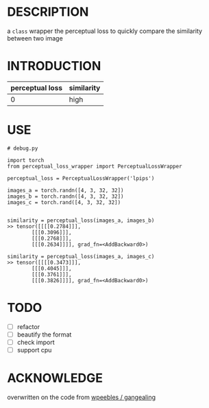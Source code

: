 
# DESCRIPTION

a `class` wrapper the perceptual loss to quickly compare the similarity between two image 

# INTRODUCTION

| perceptual loss | similarity |
|-----------------|------------|
| 0               | high       |


# USE

~~~
# debug.py

import torch
from perceptual_loss_wrapper import PerceptualLossWrapper

perceptual_loss = PerceptualLossWrapper('lpips')

images_a = torch.randn([4, 3, 32, 32])
images_b = torch.randn([4, 3, 32, 32])
images_c = torch.rand([4, 3, 32, 32])


similarity = perceptual_loss(images_a, images_b)
>> tensor([[[[0.2784]]],
        [[[0.3096]]],
        [[[0.2768]]],
        [[[0.2634]]]], grad_fn=<AddBackward0>)

similarity = perceptual_loss(images_a, images_c)
>> tensor([[[[0.3473]]],
        [[[0.4045]]],
        [[[0.3761]]],
        [[[0.3826]]]], grad_fn=<AddBackward0>)
~~~

# TODO

- [ ] refactor
- [ ] beautify the format
- [ ] check import
- [ ] support cpu

# ACKNOWLEDGE

overwritten on the code from [ wpeebles /
gangealing ](https://github.com/wpeebles/gangealing)
